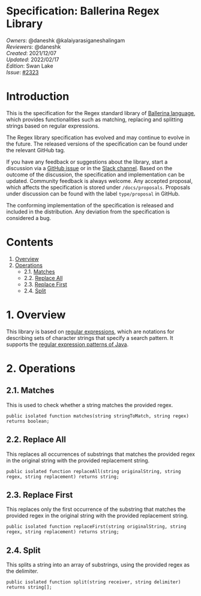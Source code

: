 # Specification: Ballerina Regex Library

_Owners_: @daneshk @kalaiyarasiganeshalingam  
_Reviewers_: @daneshk  
_Created_: 2021/12/07  
_Updated_: 2022/02/17  
_Edition_: Swan Lake  
_Issue_: [#2323](https://github.com/ballerina-platform/ballerina-standard-library/issues/2323)

# Introduction  
This is the specification for the Regex standard library of [Ballerina language](https://ballerina.io/), which provides functionalities such as matching, replacing and splitting strings based on regular expressions.

The Regex library specification has evolved and may continue to evolve in the future. The released versions of the specification can be found under the relevant GitHub tag.

If you have any feedback or suggestions about the library, start a discussion via a [GitHub issue](https://github.com/ballerina-platform/ballerina-standard-library/issues) or in the [Slack channel](https://ballerina.io/community/). Based on the outcome of the discussion, the specification and implementation can be updated. Community feedback is always welcome. Any accepted proposal, which affects the specification is stored under `/docs/proposals`. Proposals under discussion can be found with the label `type/proposal` in GitHub.

The conforming implementation of the specification is released and included in the distribution. Any deviation from the specification is considered a bug.

# Contents
1. [Overview](#1-overview)
2. [Operations](#2-operations)
    * 2.1. [Matches](#21-matches)
    * 2.2. [Replace All](#22-replace-all)
    * 2.3. [Replace First](#23-replace-first)
    * 2.4. [Split](#24-split)

# 1. Overview
This library is based on [regular expressions](https://en.wikipedia.org/wiki/Regular_expression), which are notations 
for describing sets of character strings that specify a search pattern. It supports the [regular expression patterns of Java](https://docs.oracle.com/en/java/javase/11/docs/api/java.base/java/util/regex/Pattern.html#sum).

# 2. Operations

## 2.1. Matches
This is used to check whether a string matches the provided regex.
```ballerina
public isolated function matches(string stringToMatch, string regex) returns boolean;
```

## 2.2. Replace All
This replaces all occurrences of substrings that matches the provided regex in the original string with the provided
replacement string.
```ballerina
public isolated function replaceAll(string originalString, string regex, string replacement) returns string;
```

## 2.3. Replace First
This replaces only the first occurrence of the substring that matches the provided regex in the original string with 
the provided replacement string.
```ballerina
public isolated function replaceFirst(string originalString, string regex, string replacement) returns string;
```

## 2.4. Split
This splits a string into an array of substrings, using the provided regex as the delimiter.
```ballerina
public isolated function split(string receiver, string delimiter) returns string[];
```
